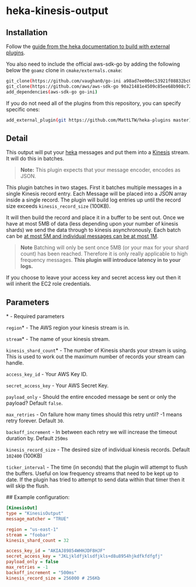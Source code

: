 # heka-kinesis-output

## Installation
Follow the [guide from the heka documentation to build with external plugins][3].

You also need to include the official aws-sdk-go by adding the following below the `goamz` clone in `cmake/externals.cmake`:
```bash
git_clone(https://github.com/vaughan0/go-ini a98ad7ee00ec53921f08832bc06ecf7fd600e6a1)
git_clone(https://github.com/aws/aws-sdk-go 90a21481e4509c85ee68b908c72fe4b024311447)
add_dependencies(aws-sdk-go go-ini)
```

If you do not need all of the plugins from this repository, you can specify specific ones:
```bash
add_external_plugin(git https://github.com/MattLTW/heka-plugins master)
```

## Detail
This output will put your [heka][1] messages and put them into a [Kinesis][2] stream. It will do this in batches.

> **Note:** This plugin expects that your message encoder, encodes as JSON.

This plugin batches in two stages. First it batches multiple messages in a single Kinesis record entry. Each Message will be placed into a JSON array inside a single record. The plugin will build log entries up until the record size exceeds `kinesis_record_size` (100KB). 

It will then build the record and place it in a buffer to be sent out. Once we have at most 5MB of data (less depending upon your number of kinesis shards) we send the data through to kinesis asynchronously. Each batch can be [at most 5M and individual messages can be at most 1M][4]. 

> **Note** Batching will only be sent once 5MB (or your max for your shard count) has been reached. Therefore it is only really applicable to high frequency messages. **This plugin will introduce latency in to your logs.**

If you choose to leave your access key and secret access key out then it will inherit the EC2 role credentials.

## Parameters

\* - Required parameters

`region`* - The AWS region your kinesis stream is in. 

`stream`* - The name of your kinesis stream.

`kinesis_shard_count`* - The number of Kinesis shards your stream is using. This is used to work out the maximum number of records your stream can handle.

`access_key_id` - Your AWS Key ID.

`secret_access_key` - Your AWS Secret Key.

`payload_only` - Should the entire encoded message be sent or only the payload? Default `false`.

`max_retries` - On failure how many times should this retry until? -1 means retry forever. Default `30`.

`backoff_increment` - In between each retry we will increase the timeout duration by. Default `250ms`

`kinesis_record_size` - The desired size of individual kinesis records. Default `102400` (100KB)

`ticker_interval` - The time (in seconds) that the plugin will attempt to flush the buffers. Useful on low frequency streams that need to be kept up to date. If the plugin has tried to attempt to send data within that timer then it will skip the flush.


## Example configuration:

```ini
[KinesisOut]
type = "KinesisOutput"
message_matcher = "TRUE"

region = "us-east-1"
stream = "foobar"
kinesis_shard_count = 32

access_key_id = "AKIAJ89854WHHJDF8HJF"
secret_access_key = "JKLjkldfjklsdfjkls+d8u8954hjkdfkfdfgfj"
payload_only = false
max_retries = -1
backoff_increment = "500ms"
kinesis_record_size = 256000 # 256Kb
```

  [1]: https://hekad.readthedocs.org/en/latest/index.html
  [2]: https://aws.amazon.com/kinesis/
  [3]: http://hekad.readthedocs.org/en/latest/installing.html#building-hekad-with-external-plugins
  [4]: https://docs.aws.amazon.com/sdk-for-go/api/service/kinesis/Kinesis.html#PutRecords-instance_method
